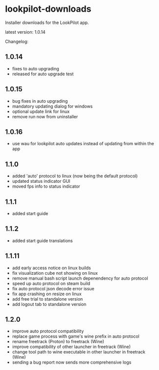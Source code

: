 # lookpilot-downloads
Installer downloads for the LookPilot app.

latest version: 1.0.14

Changelog:
## 1.0.14
- fixes to auto upgrading
- released for auto upgrade test
## 1.0.15
- bug fixes in auto upgrading
- mandatory updating dialog for windows
- optional update link for linux
- remove run now from uninstaller
## 1.0.16
- use wau for lookpilot auto updates instead of updating from within the app
## 1.1.0
- added 'auto' protocol to linux (now being the default protocol)
- updated status indicator GUI
- moved fps info to status indicator
## 1.1.1
- added start guide
## 1.1.2
- added start guide translations
## 1.1.11
- add early access notice on linux builds
- fix visualization cube not showing on linux
- remove manual bash script launch depenendency for auto protocol 
- speed up auto protocol on steam build
- fix auto protocol json decode error issue
- fix app crashing on resize on linux
- add free trial to standalone version
- add logout tab to standalone version
## 1.2.0
- improve auto protocol compatibility
- replace game process with game's wine prefix in auto protocol
- rename freetrack (Proton) to freetrack (Wine)
- improve compatibility of other launcher in freetrack (Wine) 
- change tool path to wine executable in other launcher in freetrack (Wine)
- sending a bug report now sends more comprehensive logs